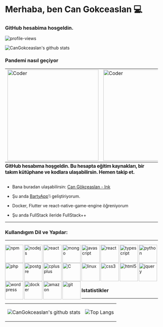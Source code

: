 
#  Merhaba, ben Can Gokceaslan 💻

###  GitHub hesabima hosgeldin.

  

![profile-views](https://komarev.com/ghpvc/?username=cangokceaslan&color=brightgreen)

![CanGokceaslan's github stats](https://github-readme-streak-stats.herokuapp.com/?user=cangokceaslan&theme=chartreuse-dark)

### Pandemi nasıl geçiyor
  <table>
  <tr> 
<td>  <img src="https://raw.githubusercontent.com/gist/MedRedha/fd8e2481bde2610c96b9aafde543879c/raw/88624e8d31c4295973dcb7c900dacf0edc0a6d99/coding.gif" width="300px" alt="Coder" /></td >
 <td> <img src="https://i.giphy.com/media/SWoSkN6DxTszqIKEqv/giphy.webp" width="300px" alt="Coder" />
</td>
 <td> <img src="https://i.pinimg.com/originals/41/f5/2d/41f52d4e756d803f9f1851335dba96f6.gif" width="300px" alt="Coder" />
</td>
</tr>
  </table>


<div  style="display:flex; flex-direction:row;text-align-vertical:center;justify-content:center;align-items:center;margin-top:-30px">

  

<div  style="flex:5;font-weight:bold;font-size:16px;letter-spacing:-0.32px;text-align-vertical:center !important;justify-content:center;align-items:center;">

  

GitHub hesabıma hoşgeldin. Bu hesapta eğitim kaynakları, bir takım kütüphane ve kodlara ulaşabilirsin. Hemen takip et.

  

</div>

</div>

  

- Bana buradan ulaşabilirsin: [Can Gökçeaslan - Ink](https://ink.cangokceaslan.com)

- Şu anda <a  target="__blank"  href="https://www.linkedin.com/company/bartyappcorporate/">BartyApp</a>'i geliştiriyorum.

- Docker, Flutter ve react-native-game-engine öğreniyorum

- Şu anda FullStack ileride FullStack++

  

<hr />

  

<h3>

Kullandıgım Dil ve Yapılar:

</h3>

  

<hr />

  

<img  align="left"  alt="npm"  width="60px"  src="https://icongr.am/devicon/npm-original-wordmark.svg?size=60&color=currentColor"  target="_blank" />

  

<img  align="left"  alt="nodejs"  width="60px"  src="https://icongr.am/devicon/nodejs-original.svg?size=60&color=currentColor"  target="_blank" />

  

<img  align="left"  alt="react"  width="60px"  src="https://icongr.am/devicon/express-original.svg?size=60&color=currentColor"  target="_blank" />

  

<img  align="left"  alt="mongo"  width="60px"  src="https://icongr.am/devicon/mongodb-original.svg?size=60&color=currentColor"  target="_blank" />

  

<img  align="left"  alt="javascript"  width="60px"  src="https://icongr.am/devicon/javascript-original.svg?size=60&color=currentColor"  target="_blank" />

  

<img  align="left"  alt="react"  width="60px"  src="https://icongr.am/devicon/react-original-wordmark.svg?size=60&color=currentColor"  target="_blank" />

  

<img  align="left"  alt="typescript"  width="60px"  src="https://icongr.am/devicon/typescript-original.svg?size=60&color=currentColor"  target="_blank" />

  

<img  align="left"  alt="python"  width="60px"  src="https://icongr.am/devicon/python-original.svg?size=60&color=currentColor"  target="_blank" />

  

<img  align="left"  alt="php"  width="60px"  src="https://icongr.am/devicon/php-original.svg?size=60&color=currentColor"  target="_blank" />

  

<img  align="left"  alt="postgre"  width="60px"  src="https://icongr.am/devicon/mysql-original.svg?size=60&color=currentColor"  target="_blank" />

  

<img  align="left"  alt="cplusplus"  width="60px"  src="https://icongr.am/devicon/cplusplus-original.svg?size=60&color=currentColor"  target="_blank" />

  

<img  align="left"  alt="C"  width="60px"  src="https://icongr.am/devicon/c-original.svg?size=60&color=currentColor"  target="_blank" />

  

<img  align="left"  alt="linux"  width="60px"  src="https://icongr.am/devicon/linux-original.svg?size=60&color=currentColor"  target="_blank" />

  

<img  align="left"  alt="css3"  width="60px"  src="https://icongr.am/devicon/css3-original.svg?size=128&color=currentColor"  target="_blank" />

  

<img  align="left"  alt="html5"  width="60px"  src="https://icongr.am/devicon/html5-original.svg?size=128&color=currentColor"  target="_blank" />

  

<img  align="left"  alt="jquery"  width="60px"  src="https://icongr.am/devicon/jquery-original.svg?size=128&color=currentColor"  target="_blank" />

  

<img  align="left"  alt="wordpress"  width="60px"  src="https://icongr.am/devicon/wordpress-original.svg?size=128&color=currentColor"  target="_blank" />

  

<img  align="left"  alt="docker"  width="60px"  src="https://icongr.am/devicon/android-original.svg?size=128&color=currentColor"  target="_blank" />

<img  align="left"  alt="amazon"  width="60px"  src="https://icongr.am/devicon/amazonwebservices-original-wordmark.svg?size=60&color=currentColor"  target="_blank" />

  

<img  align="left"  alt="git"  width="60px"  src="https://icongr.am/devicon/git-original.svg?size=60&color=currentColor"  target="_blank" />

  

<br />

  

<br />

  

<br />

  

<br />

  

<br />

  

<br />

  

<hr />

  

<h3>

Istatistikler

</h3>

  

<hr />

<table>

  <tr>
  
  <td>



![CanGokceaslan's github stats](https://github-readme-stats.vercel.app/api?username=cangokceaslan&count_private=true&show_icons=true&theme=dark&cache_delete=1)

  </td>
  <td>
  
 ![Top Langs](https://github-readme-stats.vercel.app/api/top-langs/?username=cangokceaslan&theme=dark&layout=compact&hide=glsl&langs_count=10)
  
    
    
   </td>
   </tr>
</table>
